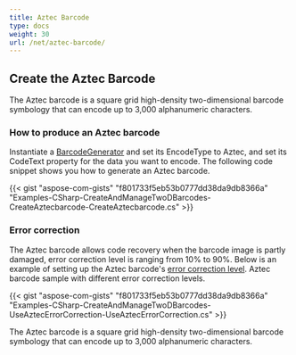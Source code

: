 ```yaml
---
title: Aztec Barcode
type: docs
weight: 30
url: /net/aztec-barcode/
---
```


## **Create the Aztec Barcode**
The Aztec barcode is a square grid high-density two-dimensional barcode symbology that can encode up to 3,000 alphanumeric characters.
### **How to produce an Aztec barcode**
Instantiate a [BarcodeGenerator](https://apireference.aspose.com/net/barcode/aspose.barcode.generation/barcodegenerator) and set its EncodeType to Aztec, and set its CodeText property for the data you want to encode. The following code snippet shows you how to generate an Aztec barcode.

{{< gist "aspose-com-gists" "f801733f5eb53b0777dd38da9db8366a" "Examples-CSharp-CreateAndManageTwoDBarcodes-CreateAztecbarcode-CreateAztecbarcode.cs" >}}
### **Error correction**
The Aztec barcode allows code recovery when the barcode image is partly damaged, error correction level is ranging from 10% to 90%. Below is an example of setting up the Aztec barcode's [error correction level](https://apireference.aspose.com/net/barcode/aspose.barcode.windows.forms/barcodecontrol/properties/aztecterrorlevel). Aztec barcode sample with different error correction levels.

{{< gist "aspose-com-gists" "f801733f5eb53b0777dd38da9db8366a" "Examples-CSharp-CreateAndManageTwoDBarcodes-UseAztecErrorCorrection-UseAztecErrorCorrection.cs" >}}

The Aztec barcode is a square grid high-density two-dimensional barcode symbology that can encode up to 3,000 alphanumeric characters.
